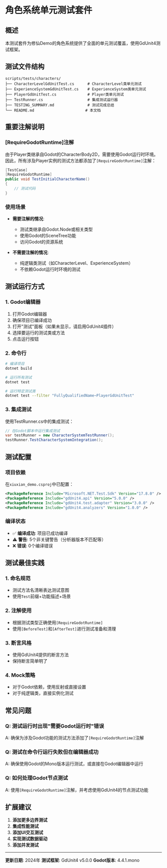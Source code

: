 # 角色系统单元测试套件

## 概述

本测试套件为修仙Demo的角色系统提供了全面的单元测试覆盖，使用GdUnit4测试框架。

## 测试文件结构

```
scripts/tests/characters/
├── CharacterLevelGdUnitTest.cs      # CharacterLevel类单元测试
├── ExperienceSystemGdUnitTest.cs    # ExperienceSystem类单元测试
├── PlayerGdUnitTest.cs              # Player类单元测试
├── TestRunner.cs                    # 集成测试运行器
├── TESTING_SUMMARY.md               # 测试完成总结
└── README.md                       # 本文档
```

## 重要注解说明

### [RequireGodotRuntime]注解

由于Player类继承自Godot的CharacterBody2D，需要使用Godot运行时环境。因此，所有涉及Player实例的测试方法都添加了`[RequireGodotRuntime]`注解：

```csharp
[TestCase]
[RequireGodotRuntime]
public void TestInitialCharacterName()
{
    // 测试代码
}
```

### 使用场景

- **需要注解的情况**:
  - 测试类继承自Godot.Node或相关类型
  - 使用Godot的SceneTree功能
  - 访问Godot的资源系统

- **不需要注解的情况**:
  - 纯逻辑类测试（如CharacterLevel、ExperienceSystem）
  - 不依赖Godot运行时环境的测试

## 测试运行方式

### 1. Godot编辑器

1. 打开Godot编辑器
2. 确保项目已编译成功
3. 打开"测试"面板（如果未显示，请启用GdUnit4插件）
4. 选择要运行的测试类或方法
5. 点击运行按钮

### 2. 命令行

```bash
# 编译项目
dotnet build

# 运行所有测试
dotnet test

# 运行特定测试类
dotnet test --filter "FullyQualifiedName~PlayerGdUnitTest"
```

### 3. 集成测试

使用TestRunner.cs中的集成测试：

```csharp
// 在Godot脚本中运行集成测试
var testRunner = new CharacterSystemTestRunner();
testRunner.TestCharacterSystemIntegration();
```

## 测试配置

### 项目依赖

在`xiuxian_demo.csproj`中已配置：

```xml
<PackageReference Include="Microsoft.NET.Test.Sdk" Version="17.8.0" />
<PackageReference Include="gdUnit4.api" Version="5.0.0" />
<PackageReference Include="gdUnit4.test.adapter" Version="3.0.0" />
<PackageReference Include="gdUnit4.analyzers" Version="1.0.0" />
```

### 编译状态

- ✅ **编译成功**: 项目已成功编译
- ⚠️ **警告**: 5个非关键警告（分析器版本不匹配等）
- ❌ **错误**: 0个编译错误

## 测试最佳实践

### 1. 命名规范
- 测试方法名清晰表达测试意图
- 使用`Test`前缀+功能描述+场景

### 2. 注解使用
- 根据测试类型正确使用`[RequireGodotRuntime]`
- 使用`[BeforeTest]`和`[AfterTest]`进行测试准备和清理

### 3. 断言风格
- 使用GdUnit4提供的断言方法
- 保持断言简单明了

### 4. Mock策略
- 对于Godot依赖，使用反射或直接设置
- 对于纯逻辑类，直接实例化测试

## 常见问题

### Q: 测试运行时出现"需要Godot运行时"错误
A: 确保为涉及Godot功能的测试方法添加了`[RequireGodotRuntime]`注解

### Q: 测试在命令行运行失败但在编辑器成功
A: 确保使用Godot的Mono版本运行测试，或直接在Godot编辑器中运行

### Q: 如何处理Godot节点测试
A: 使用`[RequireGodotRuntime]`注解，并考虑使用GdUnit4的节点测试功能

## 扩展建议

1. **添加更多边界测试**
2. **集成性能测试**
3. **添加UI交互测试**
4. **实现测试数据驱动**
5. **添加并发测试**

---

**更新日期**: 2024年
**测试框架**: GdUnit4 v5.0.0
**Godot版本**: 4.4.1.mono
